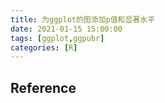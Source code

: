 ```yaml
---
title: 为ggplot的图添加p值和显著水平
date: 2021-01-15 15:00:00
tags: [ggplot,ggpubr]
categories: [R]
---
```


## Reference
[^1]: [Add p-values and significance levels to ggplots](https://www.r-bloggers.com/2017/06/add-p-values-and-significance-levels-to-ggplots/)
